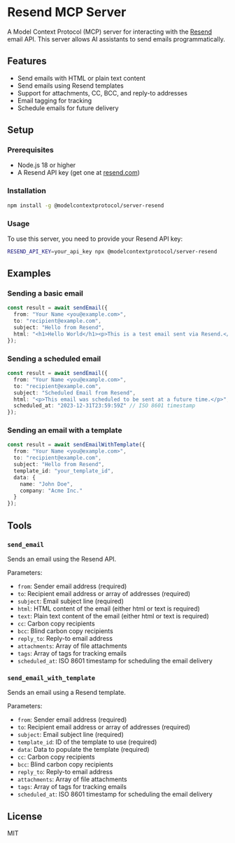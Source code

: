 # Resend MCP Server

A Model Context Protocol (MCP) server for interacting with the [Resend](https://resend.com) email API. This server allows AI assistants to send emails programmatically.

## Features

- Send emails with HTML or plain text content
- Send emails using Resend templates
- Support for attachments, CC, BCC, and reply-to addresses
- Email tagging for tracking
- Schedule emails for future delivery

## Setup

### Prerequisites

- Node.js 18 or higher
- A Resend API key (get one at [resend.com](https://resend.com))

### Installation

```bash
npm install -g @modelcontextprotocol/server-resend
```

### Usage

To use this server, you need to provide your Resend API key:

```bash
RESEND_API_KEY=your_api_key npx @modelcontextprotocol/server-resend
```

## Examples

### Sending a basic email

```typescript
const result = await sendEmail({
  from: "Your Name <you@example.com>",
  to: "recipient@example.com",
  subject: "Hello from Resend",
  html: "<h1>Hello World</h1><p>This is a test email sent via Resend.</p>"
});
```

### Sending a scheduled email

```typescript
const result = await sendEmail({
  from: "Your Name <you@example.com>",
  to: "recipient@example.com",
  subject: "Scheduled Email from Resend",
  html: "<p>This email was scheduled to be sent at a future time.</p>",
  scheduled_at: "2023-12-31T23:59:59Z" // ISO 8601 timestamp
});
```

### Sending an email with a template

```typescript
const result = await sendEmailWithTemplate({
  from: "Your Name <you@example.com>",
  to: "recipient@example.com",
  subject: "Hello from Resend",
  template_id: "your_template_id",
  data: {
    name: "John Doe",
    company: "Acme Inc."
  }
});
```

## Tools

### `send_email`

Sends an email using the Resend API.

Parameters:
- `from`: Sender email address (required)
- `to`: Recipient email address or array of addresses (required)
- `subject`: Email subject line (required)
- `html`: HTML content of the email (either html or text is required)
- `text`: Plain text content of the email (either html or text is required)
- `cc`: Carbon copy recipients
- `bcc`: Blind carbon copy recipients
- `reply_to`: Reply-to email address
- `attachments`: Array of file attachments
- `tags`: Array of tags for tracking emails
- `scheduled_at`: ISO 8601 timestamp for scheduling the email delivery

### `send_email_with_template`

Sends an email using a Resend template.

Parameters:
- `from`: Sender email address (required)
- `to`: Recipient email address or array of addresses (required)
- `subject`: Email subject line (required)
- `template_id`: ID of the template to use (required)
- `data`: Data to populate the template (required)
- `cc`: Carbon copy recipients
- `bcc`: Blind carbon copy recipients
- `reply_to`: Reply-to email address
- `attachments`: Array of file attachments
- `tags`: Array of tags for tracking emails
- `scheduled_at`: ISO 8601 timestamp for scheduling the email delivery

## License

MIT 